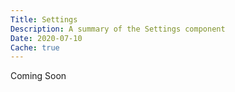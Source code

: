 ```yaml
---
Title: Settings
Description: A summary of the Settings component
Date: 2020-07-10
Cache: true
---
```

Coming Soon